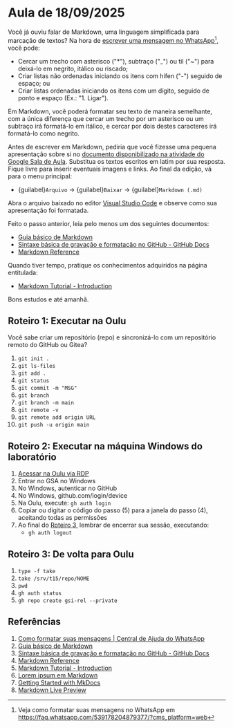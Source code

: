 # Aula de 18/09/2025

Você já ouviu falar de Markdown, uma linguagem simplificada para marcação de textos? Na hora de [escrever uma mensagem no WhatsApp](https://faq.whatsapp.com/539178204879377/?cms_platform=web)[^1], você pode:

- Cercar um trecho com asterisco ("*"), subtraço ("_") ou til ("~") para deixá-lo em negrito, itálico ou riscado;
- Criar listas não ordenadas iniciando os itens com hífen ("-") seguido de espaço; ou
- Criar listas ordenadas iniciando os itens com um dígito, seguido de ponto e espaço (Ex.: "1. Ligar").

Em Markdown, você poderá formatar seu texto de maneira semelhante, com a única diferença que cercar um trecho por um asterisco ou um subtraço irá formatá-lo em itálico, e cercar por dois destes caracteres irá formatá-lo como negrito.

Antes de escrever em Markdown, pediria que você fizesse uma pequena apresentação sobre si no [documento disponibilizado na atividade do Google Sala de Aula](https://classroom.google.com/c/ODAyNDg1MTg2NTAx/a/ODA3MTUxODYxMDEy/details). Substitua os textos escritos em latim por sua resposta. Fique livre para inserir eventuais imagens e links. Ao final da edição, vá para o menu principal:

- {guilabel}`Arquivo` -> {guilabel}`Baixar` -> {guilabel}`Markdown (.md)`

Abra o arquivo baixado no editor [Visual Studio Code](https://code.visualstudio.com/) e observe como sua apresentação foi formatada. 

Feito o passo anterior, leia pelo menos um dos seguintes documentos:

- [Guia básico de Markdown](https://docs.pipz.com/central-de-ajuda/learning-center/guia-basico-de-markdown#open)
- [Sintaxe básica de gravação e formatação no GitHub - GitHub Docs](https://docs.github.com/pt/get-started/writing-on-github/getting-started-with-writing-and-formatting-on-github/basic-writing-and-formatting-syntax)
- [Markdown Reference](https://commonmark.org/help/)

Quando tiver tempo, pratique os conhecimentos adquiridos na página entitulada:

- [Markdown Tutorial - Introduction](https://commonmark.org/help/tutorial/)

Bons estudos e até amanhã.

## Roteiro 1: Executar na Oulu

Você sabe criar um repositório (repo) e sincronizá-lo com um repositório remoto do GitHub ou Gitea?


1. `git init .`
1. `git ls-files`
1. `git add .`
1. `git status`
1. `git commit -m "MSG"`
1. `git branch`
1. `git branch -m main`
1. `git remote -v`
1. `git remote add origin URL`
1. `git push -u origin main`

## Roteiro 2: Executar na máquina Windows do laboratório

1. [Acessar na Oulu via RDP]()
2. Entrar no GSA no Windows
3. No Windows, autenticar no GitHub
4. No Windows, github.com/login/device
5. Na Oulu, execute: `gh auth login`
6. Copiar ou digitar o código do passo (5) para a janela do passo (4), aceitando todas as permissões
7. Ao final do [Roteiro 3](#roteiro-3-de-volta-para-oulu), lembrar de encerrar sua sessão, executando: 
   - `gh auth logout`

## Roteiro 3: De volta para Oulu

1. `type -f take`
1. `take /srv/t15/repo/NOME`
1. `pwd`
1. `gh auth status`
1. `gh repo create gsi-rel --private`


## Referências

1. [Como formatar suas mensagens | Central de Ajuda do WhatsApp](https://faq.whatsapp.com/539178204879377/?cms_platform=web)
2. [Guia básico de Markdown](https://docs.pipz.com/central-de-ajuda/learning-center/guia-basico-de-markdown#open)
3. [Sintaxe básica de gravação e formatação no GitHub - GitHub Docs](https://docs.github.com/pt/get-started/writing-on-github/getting-started-with-writing-and-formatting-on-github/basic-writing-and-formatting-syntax)
4. [Markdown Reference](https://commonmark.org/help/)
5. [Markdown Tutorial - Introduction](https://commonmark.org/help/tutorial/)
6. [Lorem ipsum em Markdown](https://jaspervdj.be/lorem-markdownum/markdown.txt)
7. [Getting Started with MkDocs](https://www.mkdocs.org/getting-started/)
8. [Markdown Live Preview](https://markdownlivepreview.com/)

[^1]: Veja como formatar suas mensagens no WhatsApp em <https://faq.whatsapp.com/539178204879377/?cms_platform=web>